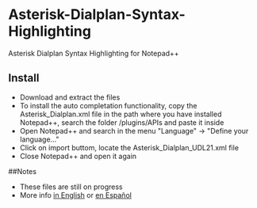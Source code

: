 # Asterisk-Dialplan-Syntax-Highlighting
Asterisk Dialplan Syntax Highlighting for Notepad++

## Install
<ul>
  <li>Download and extract the files</li>
  <li>To install the auto completation functionality, copy the Asterisk_Dialplan.xml file in the path where you have installed Notepad++, search the folder /plugins/APIs and paste it inside</li>
  <li>Open Notepad++ and search in the menu "Language" -> "Define your language..."</li>
  <li>Click on import buttom, locate the Asterisk_Dialplan_UDL21.xml file</li>
  <li>Close Notepad++ and open it again</li>
</ul>

##Notes
<ul>
  <li>These files are still on progress</li>
  <li>More info <a target="_blank" href="http://www.xilitium.com/blog/2/asterisk-dialplan-syntax-highlighting-for-notepad-plus-plus">in English</a> or <a target="_blank" href="http://www.xilitium.com/blog/1/resaltado-de-sintaxis-para-asterisk-dialplan-en-notepad-plus-plus">en Español</a></li>
</ul>
